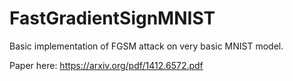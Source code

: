 # FastGradientSignMNIST
Basic implementation of FGSM attack on very basic MNIST model.


Paper here: https://arxiv.org/pdf/1412.6572.pdf
